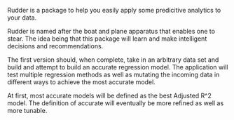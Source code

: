 Rudder is a package to help you easily apply some predicitive analytics to your data.

Rudder is named after the boat and plane apparatus that enables one  to stear.  The
idea being that this package will learn and make intelligent decisions and recommendations.

The first version should, when complete, take in an arbitrary data set and build and
attempt to build an  accurate regression model.  The application will test multiple
regression methods as well as mutating the incoming data in different ways to achieve
the most accurate model.  

At first, most accurate models will be defined as the best Adjusted R^2 model.  The
definition of accurate will eventually be more refined as well as more tunable.